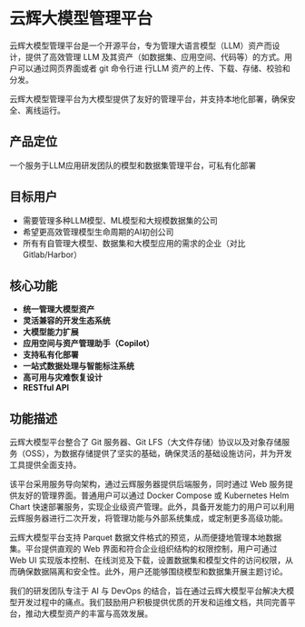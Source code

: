 # 云辉大模型管理平台

云辉大模型管理平台是一个开源平台，专为管理大语言模型（LLM）资产而设计，提供了高效管理 LLM 及其资产（如数据集、应用空间、代码等）的方式。用户可以通过网页界面或者 git 命令行进
行LLM 资产的上传、下载、存储、校验和分发。

云辉大模型管理平台为大模型提供了友好的管理平台，并支持本地化部署，确保安全、离线运行。

## 产品定位
一个服务于LLM应用研发团队的模型和数据集管理平台，可私有化部署

## 目标用户
- 需要管理多种LLM模型、ML模型和大规模数据集的公司
- 希望更高效管理模型生命周期的AI初创公司
- 所有有自管理大模型、数据集和大模型应用的需求的企业（对比Gitlab/Harbor）

## 核心功能

- **统一管理大模型资产**
- **灵活兼容的开发生态系统**
- **大模型能力扩展**
- **应用空间与资产管理助手（Copilot）**
- **支持私有化部署**
- **一站式数据处理与智能标注系统**
- **高可用与灾难恢复设计**
- **RESTful API**

## 功能描述

云辉大模型平台整合了 Git 服务器、Git LFS（大文件存储）协议以及对象存储服务（OSS），为数据存储提供了坚实的基础，确保灵活的基础设施访问，并为开发工具提供全面支持。


该平台采用服务导向架构，通过云辉服务器提供后端服务，同时通过 Web 服务提供友好的管理界面。普通用户可以通过 Docker Compose 或 Kubernetes Helm Chart 快速部署服务，实现企业级资产管理。此外，具备开发能力的用户可以利用云辉服务器进行二次开发，将管理功能与外部系统集成，或定制更多高级功能。


云辉大模型平台支持 Parquet 数据文件格式的预览，从而便捷地管理本地数据集。平台提供直观的 Web 界面和符合企业组织结构的权限控制，用户可通过 Web UI 实现版本控制、在线浏览及下载，设置数据集和模型文件的访问权限，从而确保数据隔离和安全性。此外，用户还能够围绕模型和数据集开展主题讨论。


我们的研发团队专注于 AI 与 DevOps 的结合，旨在通过云辉大模型平台解决大模型开发过程中的痛点。我们鼓励用户积极提供优质的开发和运维文档，共同完善平台，推动大模型资产的丰富与高效发展。

